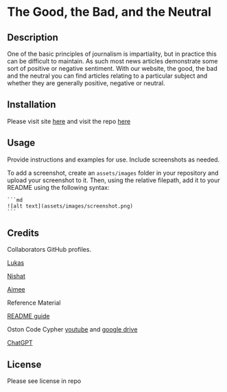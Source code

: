 # The Good, the Bad, and the Neutral 

## Description

One of the basic principles of journalism is impartiality, but in practice this can be difficult to maintain. As such most news articles demonstrate some sort of positive or negative sentiment. With our website, the good, the bad and the neutral you can find articles relating to a particular subject and whether they are generally positive, negative or neutral. 


## Installation

Please visit site [here](https://aimeedarling.github.io/GBN/) and visit the repo [here](https://github.com/aimeedarling/GBN)

## Usage

Provide instructions and examples for use. Include screenshots as needed.

To add a screenshot, create an `assets/images` folder in your repository and upload your screenshot to it. Then, using the relative filepath, add it to your README using the following syntax:

    ```md
    ![alt text](assets/images/screenshot.png)
    ```

## Credits

Collaborators  GitHub profiles.

[Lukas](https://github.com/mastalukeremix) 

[Nishat](https://github.com/NishatMiah) 

[Aimee](https://github.com/aimeedarling)


Reference Material

[README guide](https://coding-boot-camp.github.io/full-stack/github/professional-readme-guide)

Oston Code Cypher [youtube](https://www.youtube.com/watch?v=hfKzh0IhtpY) and [google drive](https://drive.google.com/drive/folders/1mAsmbneFg4rJlkAeSg1JtVyUyOwMvF7e)

[ChatGPT](https://openai.com/blog/chatgpt)



## License
Please see license in repo
